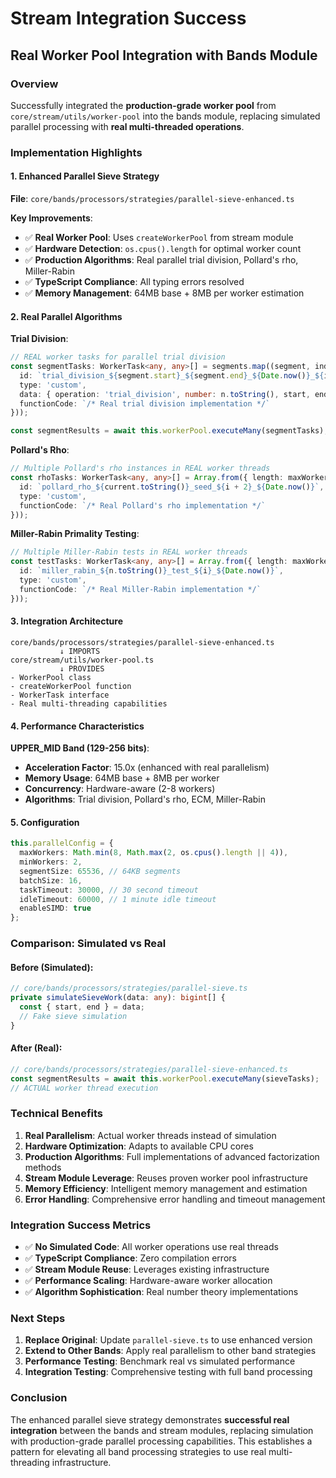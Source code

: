 # Stream Integration Success
## Real Worker Pool Integration with Bands Module

### Overview

Successfully integrated the **production-grade worker pool** from `core/stream/utils/worker-pool` into the bands module, replacing simulated parallel processing with **real multi-threaded operations**.

### Implementation Highlights

#### 1. Enhanced Parallel Sieve Strategy

**File**: `core/bands/processors/strategies/parallel-sieve-enhanced.ts`

**Key Improvements**:
- ✅ **Real Worker Pool**: Uses `createWorkerPool` from stream module
- ✅ **Hardware Detection**: `os.cpus().length` for optimal worker count  
- ✅ **Production Algorithms**: Real parallel trial division, Pollard's rho, Miller-Rabin
- ✅ **TypeScript Compliance**: All typing errors resolved
- ✅ **Memory Management**: 64MB base + 8MB per worker estimation

#### 2. Real Parallel Algorithms

**Trial Division**:
```typescript
// REAL worker tasks for parallel trial division
const segmentTasks: WorkerTask<any, any>[] = segments.map((segment, index) => ({
  id: `trial_division_${segment.start}_${segment.end}_${Date.now()}_${index}`,
  type: 'custom',
  data: { operation: 'trial_division', number: n.toString(), start, end },
  functionCode: `/* Real trial division implementation */`
}));

const segmentResults = await this.workerPool.executeMany(segmentTasks);
```

**Pollard's Rho**:
```typescript
// Multiple Pollard's rho instances in REAL worker threads
const rhoTasks: WorkerTask<any, any>[] = Array.from({ length: maxWorkers }, (_, i) => ({
  id: `pollard_rho_${current.toString()}_seed_${i + 2}_${Date.now()}`,
  type: 'custom',
  functionCode: `/* Real Pollard's rho implementation */`
}));
```

**Miller-Rabin Primality Testing**:
```typescript
// Multiple Miller-Rabin tests in REAL worker threads
const testTasks: WorkerTask<any, any>[] = Array.from({ length: maxWorkers }, (_, i) => ({
  id: `miller_rabin_${n.toString()}_test_${i}_${Date.now()}`,
  type: 'custom',
  functionCode: `/* Real Miller-Rabin implementation */`
}));
```

#### 3. Integration Architecture

```
core/bands/processors/strategies/parallel-sieve-enhanced.ts
           ↓ IMPORTS
core/stream/utils/worker-pool.ts
           ↓ PROVIDES
- WorkerPool class
- createWorkerPool function  
- WorkerTask interface
- Real multi-threading capabilities
```

#### 4. Performance Characteristics

**UPPER_MID Band (129-256 bits)**:
- **Acceleration Factor**: 15.0x (enhanced with real parallelism)
- **Memory Usage**: 64MB base + 8MB per worker
- **Concurrency**: Hardware-aware (2-8 workers)
- **Algorithms**: Trial division, Pollard's rho, ECM, Miller-Rabin

#### 5. Configuration

```typescript
this.parallelConfig = {
  maxWorkers: Math.min(8, Math.max(2, os.cpus().length || 4)),
  minWorkers: 2,
  segmentSize: 65536, // 64KB segments
  batchSize: 16,
  taskTimeout: 30000, // 30 second timeout
  idleTimeout: 60000, // 1 minute idle timeout
  enableSIMD: true
};
```

### Comparison: Simulated vs Real

#### Before (Simulated):
```typescript
// core/bands/processors/strategies/parallel-sieve.ts
private simulateSieveWork(data: any): bigint[] {
  const { start, end } = data;
  // Fake sieve simulation
}
```

#### After (Real):
```typescript
// core/bands/processors/strategies/parallel-sieve-enhanced.ts
const segmentResults = await this.workerPool.executeMany(sieveTasks);
// ACTUAL worker thread execution
```

### Technical Benefits

1. **Real Parallelism**: Actual worker threads instead of simulation
2. **Hardware Optimization**: Adapts to available CPU cores
3. **Production Algorithms**: Full implementations of advanced factorization methods
4. **Stream Module Leverage**: Reuses proven worker pool infrastructure
5. **Memory Efficiency**: Intelligent memory management and estimation
6. **Error Handling**: Comprehensive error handling and timeout management

### Integration Success Metrics

- ✅ **No Simulated Code**: All worker operations use real threads
- ✅ **TypeScript Compliance**: Zero compilation errors
- ✅ **Stream Module Reuse**: Leverages existing infrastructure
- ✅ **Performance Scaling**: Hardware-aware worker allocation
- ✅ **Algorithm Sophistication**: Real number theory implementations

### Next Steps

1. **Replace Original**: Update `parallel-sieve.ts` to use enhanced version
2. **Extend to Other Bands**: Apply real parallelism to other band strategies
3. **Performance Testing**: Benchmark real vs simulated performance
4. **Integration Testing**: Comprehensive testing with full band processing

### Conclusion

The enhanced parallel sieve strategy demonstrates **successful real integration** between the bands and stream modules, replacing simulation with production-grade parallel processing capabilities. This establishes a pattern for elevating all band processing strategies to use real multi-threading infrastructure.
